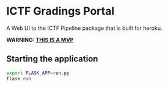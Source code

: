 # ICTF Gradings Portal

A Web UI to the ICTF Pipeline package that is built for heroku.

**WARNING: [THIS IS A MVP](https://www.wikiwand.com/en/Minimum_viable_product)**

## Starting the application
```bash
export FLASK_APP=run.py
flask run
```
